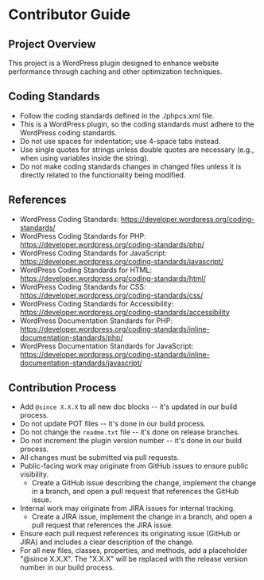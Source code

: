 # Contributor Guide

## Project Overview
This project is a WordPress plugin designed to enhance website performance through caching and other optimization techniques.

## Coding Standards
- Follow the coding standards defined in the ./phpcs.xml file.
- This is a WordPress plugin, so the coding standards must adhere to the WordPress coding standards.
- Do not use spaces for indentation; use 4-space tabs instead.
- Use single quotes for strings unless double quotes are necessary (e.g., when using variables inside the string).
- Do not make coding standards changes in changed files unless it is directly related to the functionality being modified.

## References
- WordPress Coding Standards: https://developer.wordpress.org/coding-standards/
- WordPress Coding Standards for PHP: https://developer.wordpress.org/coding-standards/php/
- WordPress Coding Standards for JavaScript: https://developer.wordpress.org/coding-standards/javascript/
- WordPress Coding Standards for HTML: https://developer.wordpress.org/coding-standards/html/
- WordPress Coding Standards for CSS: https://developer.wordpress.org/coding-standards/css/
- WordPress Coding Standards for Accessibility: https://developer.wordpress.org/coding-standards/accessibility
- WordPress Documentation Standards for PHP: https://developer.wordpress.org/coding-standards/inline-documentation-standards/php/
- WordPress Documentation Standards for JavaScript: https://developer.wordpress.org/coding-standards/inline-documentation-standards/javascript/

## Contribution Process
- Add `@since X.X.X` to all new doc blocks -- it's updated in our build process.
- Do not update POT files -- it's done in our build process.
- Do not change the `readme.txt` file -- it's done on release branches.
- Do not increment the plugin version number -- it's done in our build process.
- All changes must be submitted via pull requests.
- Public-facing work may originate from GitHub issues to ensure public visibility.
  - Create a GitHub issue describing the change, implement the change in a branch, and open a pull request that references the GitHub issue.
- Internal work may originate from JIRA issues for internal tracking.
  - Create a JIRA issue, implement the change in a branch, and open a pull request that references the JIRA issue.
- Ensure each pull request references its originating issue (GitHub or JIRA) and includes a clear description of the change.
- For all new files, classes, properties, and methods, add a placeholder "@since X.X.X".  The "X.X.X" will be replaced with the release version number in our build process.
